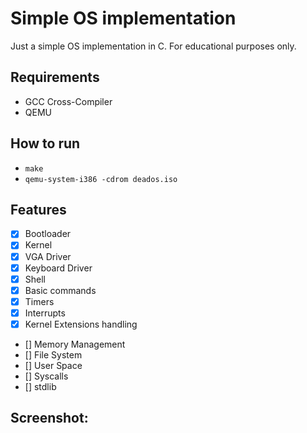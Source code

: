 # Simple OS implementation

Just a simple OS implementation in C. For educational purposes only.

## Requirements

- GCC Cross-Compiler
- QEMU

## How to run

- `make`
- `qemu-system-i386 -cdrom deados.iso`

## Features

- [x] Bootloader
- [x] Kernel
- [x] VGA Driver
- [x] Keyboard Driver
- [x] Shell
- [x] Basic commands
- [x] Timers
- [x] Interrupts
- [x] Kernel Extensions handling
- [] Memory Management
- [] File System
- [] User Space
- [] Syscalls
- [] stdlib

## Screenshot:
